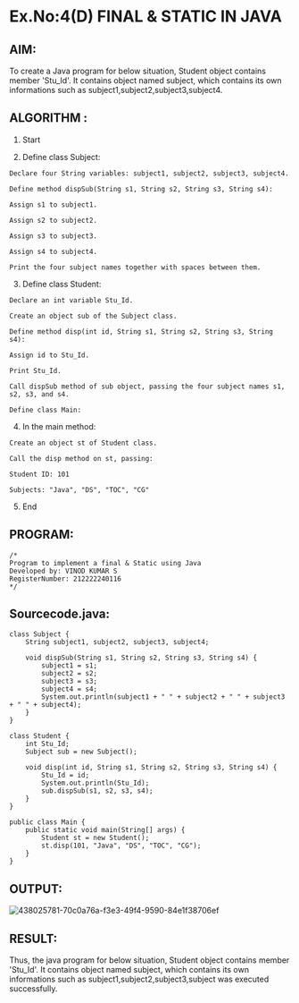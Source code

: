 # Ex.No:4(D) FINAL & STATIC IN JAVA

## AIM:
To create a Java program for below situation, Student object contains member 'Stu_Id'. It contains object named subject, which contains its own informations such as subject1,subject2,subject3,subject4.
 
## ALGORITHM :
 1.  Start

  2.  Define class Subject:

    Declare four String variables: subject1, subject2, subject3, subject4.

    Define method dispSub(String s1, String s2, String s3, String s4):

    Assign s1 to subject1.

    Assign s2 to subject2.

    Assign s3 to subject3.

    Assign s4 to subject4.

    Print the four subject names together with spaces between them.

   3. Define class Student:

    Declare an int variable Stu_Id.

    Create an object sub of the Subject class.

    Define method disp(int id, String s1, String s2, String s3, String s4):

    Assign id to Stu_Id.

    Print Stu_Id.

    Call dispSub method of sub object, passing the four subject names s1, s2, s3, and s4.

    Define class Main:

  4.  In the main method:

    Create an object st of Student class.

    Call the disp method on st, passing:

    Student ID: 101

    Subjects: "Java", "DS", "TOC", "CG"

   5. End


## PROGRAM:
 ```
/*
Program to implement a final & Static using Java
Developed by: VINOD KUMAR S
RegisterNumber: 212222240116
*/
```

## Sourcecode.java:
```
class Subject {
    String subject1, subject2, subject3, subject4;

    void dispSub(String s1, String s2, String s3, String s4) {
        subject1 = s1;
        subject2 = s2;
        subject3 = s3;
        subject4 = s4;
        System.out.println(subject1 + " " + subject2 + " " + subject3 + " " + subject4);
    }
}

class Student {
    int Stu_Id;
    Subject sub = new Subject();

    void disp(int id, String s1, String s2, String s3, String s4) {
        Stu_Id = id;
        System.out.println(Stu_Id);
        sub.dispSub(s1, s2, s3, s4);
    }
}

public class Main {
    public static void main(String[] args) {
        Student st = new Student();
        st.disp(101, "Java", "DS", "TOC", "CG");
    }
}
```


## OUTPUT:

![438025781-70c0a76a-f3e3-49f4-9590-84e1f38706ef](https://github.com/user-attachments/assets/1cfcbdfa-9efa-455f-b0a1-7e3891f67dcc)


## RESULT:
Thus, the java program for below situation, Student object contains member 'Stu_Id'. It contains object named subject, which contains its own informations such as subject1,subject2,subject3,subject was executed successfully.
